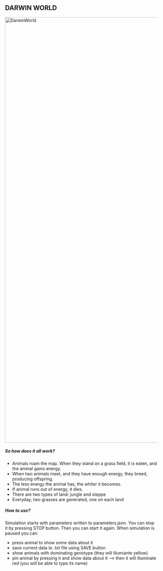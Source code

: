 DARWIN WORLD
---
<img width="1402" alt="DarwinWorld" src="https://user-images.githubusercontent.com/72798812/102012191-41285000-3d49-11eb-8ab5-4eece75970a8.png">



##### So how does it all work?

- Animals roam the map. When they stand on a grass field, it is eaten, and the animal gains energy.
- When two animals meet, and they have enough energy, they breed, producing offspring.
- The less energy the animal has, the whiter it becomes.
- If animal runs out of energy, it dies.
- There are two types of land: jungle and steppe
- Everyday, two grasses are generated, one on each land



##### How to use?

Simulation starts with parameters written to parameters.json. You can stop it by pressing STOP button. Then you can start it again. When simulation is paused you can:
- press animal to show some data about it
- save current data to .txt file using SAVE button
- show animals with dominating genotype (they will illumiante yellow)
- pin animal by pressing it and show data about it --> then it will illuminate red (you will be able to type its name)
